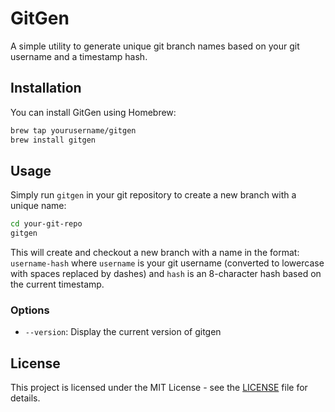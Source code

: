 # GitGen

A simple utility to generate unique git branch names based on your git username and a timestamp hash.

## Installation

You can install GitGen using Homebrew:

```bash
brew tap yourusername/gitgen
brew install gitgen
```

## Usage

Simply run `gitgen` in your git repository to create a new branch with a unique name:

```bash
cd your-git-repo
gitgen
```

This will create and checkout a new branch with a name in the format: `username-hash`
where `username` is your git username (converted to lowercase with spaces replaced by dashes)
and `hash` is an 8-character hash based on the current timestamp.

### Options

- `--version`: Display the current version of gitgen

## License

This project is licensed under the MIT License - see the [LICENSE](LICENSE) file for details.